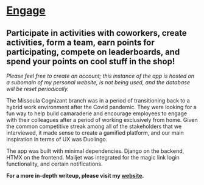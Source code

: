 # [Engage](https://engage.bogz.dev)
**Participate in activities with coworkers, create activities, form a team, earn points for participating, compete on leaderboards, and spend your points on cool stuff in the shop!**
---

*Please feel free to create an account; this instance of the app is hosted on a subomain of my personal website, is not being used, and the database will be reset periodically.*

The Missoula Cognizant branch was in a period of transitioning back to a hybrid work environment after the Covid pandemic. They were looking for a fun way to help build camaraderie and
encourage employees to engage with their colleagues after a period of working exclusively from home. Given the common competitive streak among all of the stakeholders that we interviewed,
it made sense to create a gamified platform, and our main inspiration in terms of UX was Duolingo.

The app was built with minimal dependencies. Django on the backend, HTMX on the frontend. Mailjet was integrated for the magic link login functionality, and certain
notifications.

**For a more in-depth writeup, please visit my [website](https://bogz.dev/projects/engage).**

